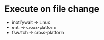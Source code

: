 # Execute on file change

* inotifywait -> Linux
* entr -> cross-platform
* fswatch -> cross-platform

